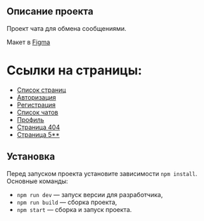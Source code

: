 ## Описание проекта

Проект чата для обмена сообщениями.

Макет в [Figma](https://www.figma.com/file/jF5fFFzgGOxQeB4CmKWTiE/Chat_external_link?type=design&node-id=0-1&mode=design&t=9kCqUlPCMkZZyL4t-0)

# Ссылки на страницы:

- [Список страниц](https://deploy-preview-6--chic-lollipop-76c0c0.netlify.app/)
- [Авторизация](https://deploy-preview-6--chic-lollipop-76c0c0.netlify.app/login)
- [Регистрация](https://deploy-preview-6--chic-lollipop-76c0c0.netlify.app/signin)
- [Список чатов](https://deploy-preview-6--chic-lollipop-76c0c0.netlify.app/chats)
- [Профиль](https://deploy-preview-6--chic-lollipop-76c0c0.netlify.app/settings)
- [Страница 404](https://deploy-preview-6--chic-lollipop-76c0c0.netlify.app/404)
- [Страница 5**](https://deploy-preview-6--chic-lollipop-76c0c0.netlify.app/error)

## Установка

Перед запуском проекта установите зависимости `npm install`. Основные команды:

- `npm run dev` — запуск версии для разработчика,
- `npm run build` — сборка проекта,
- `npm start` — сборка и запуск проекта.
